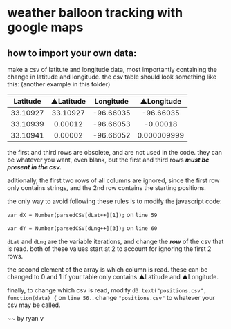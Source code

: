 # weather balloon tracking with google maps



## how to import your own data:

make a csv of latitute and longitude data, most importantly containing the change in latitude and longitude.
the csv table should look something like this: (another example in this folder)

|Latitude       | ▲Latitude     | Longitude   | ▲Longitude   | 
|:-------------:|:-------------:|:-----------:|:------------:|
|33.10927       | 33.10927      | -96.66035   | -96.66035    | 
|33.10939       | 0.00012       | -96.66053   | -0.00018     |
|33.10941       | 0.00002       | -96.66052   | 0.000009999  |

the first and third rows are obsolete, and are not used in the code. they can be whatever you want, even blank, 
but the first and third rows **_must be present in the csv._**

aditionally, the first two rows of all columns are ignored, since the first row only contains strings, and the 2nd row contains the starting 
positions.

the only way to avoid following these rules is to modify the javascript code: 

`var dX = Number(parsedCSV[dLat++][1]);` on `line 59`

`var dY = Number(parsedCSV[dLng++][3]);` on `line 60`

`dLat` and `dLng` are the variable iterations, and change the **_row_** of the csv that is read. 
both of these values start at 2 to account for ignoring the first 2 rows.

the second element of the array is which column is read. these can be changed to 0 and 1 if your table only contains ▲Latitude and ▲Longitude.

finally, to change which csv is read, modify `d3.text("positions.csv", function(data) {` on `line 56.`.
change `"positions.csv"` to whatever your csv may be called.

~~ by ryan v
